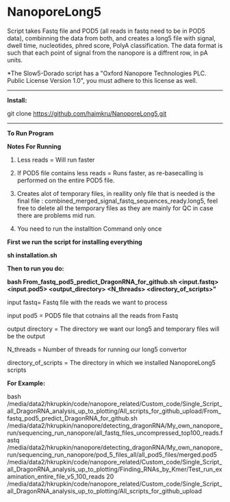 # NanoporeLong5
Script takes Fastq file and POD5 (all reads in fastq need to be in POD5 data), combinning the data from both, and creates a long5 file with signal, dwell time, nucleotides, phred score, PolyA classification.  The data format is such that each point of signal from the nanopore is a diffrent row, in pA units.

*The Slow5-Dorado script has a "Oxford Nanopore Technologies PLC. Public License Version 1.0", you must adhere to this license as well.

----------------------------------------------------------------------------------------------------------------------------------------------

****Install:****

git clone https://github.com/haimkru/NanoporeLong5.git

----------------------------------------------------------------------------------------------------------------------------------------------

**To Run Program**

**Notes For Running**
1. Less reads = Will run faster
  
3. If POD5 file contains less reads = Runs faster, as re-basecalling is performed on the entire POD5 file.
  
4. Creates alot of temporary files, in reallity only file that is needed is the final file : combined_merged_signal_fastq_sequences_ready.long5, feel free to delete all the temporary files as they are mainly for QC in case there are problems mid run.

5. You need to run the installtion Command only once

**First we run the script for installing everything**

**sh installation.sh**

**Then to run you do:**

**bash From_fastq_pod5_predict_DragonRNA_for_github.sh  <input.fastq> <input.pod5> <output_directory> <N_threads> <directory_of_scripts>"**

input fastq= Fastq file with the reads we want to process

input pod5 = POD5 file that cotnains all the reads from Fastq

output directory = The directory we want our long5 and temporary files will be the output

N_threads = Number of threads for running our long5 convertor

directory_of_scripts = The directory in which we installed NanoporeLong5 scripts 

**For Example:**

bash /media/data2/hkrupkin/code/nanopore_related/Custom_code/Single_Script_all_DragonRNA_analysis_up_to_plotting/All_scripts_for_github_upload/From_fastq_pod5_predict_DragonRNA_for_github.sh /media/data2/hkrupkin/nanopore/detecting_dragonRNA/My_own_nanopore_run/sequencing_run_nanopore/all_fastq_files_uncompressed_top100_reads.fastq /media/data2/hkrupkin/nanopore/detecting_dragonRNA/My_own_nanopore_run/sequencing_run_nanopore/pod_5_files_all/all_pod5_files/merged.pod5 /media/data2/hkrupkin/code/nanopore_related/Custom_code/Single_Script_all_DragonRNA_analysis_up_to_plotting/Finding_RNAs_by_Kmer/Test_run_examination_entire_file_v5_100_reads 20 /media/data2/hkrupkin/code/nanopore_related/Custom_code/Single_Script_all_DragonRNA_analysis_up_to_plotting/All_scripts_for_github_upload









